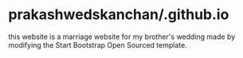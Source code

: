 # prakashwedskanchan/.github.io
this website is a marriage website for my brother's wedding made by modifying the Start Bootstrap Open Sourced template.
